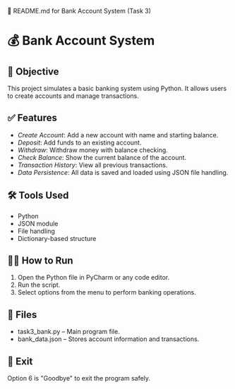 📄 README.md for Bank Account System (Task 3)

# 💰 Bank Account System

## 📌 Objective
This project simulates a basic banking system using Python. It allows users to create accounts and manage transactions.

## ✅ Features
- *Create Account*: Add a new account with name and starting balance.
- *Deposit*: Add funds to an existing account.
- *Withdraw*: Withdraw money with balance checking.
- *Check Balance*: Show the current balance of the account.
- *Transaction History*: View all previous transactions.
- *Data Persistence*: All data is saved and loaded using JSON file handling.

## 🛠 Tools Used
- Python
- JSON module
- File handling
- Dictionary-based structure

## 🏃‍♂ How to Run
1. Open the Python file in PyCharm or any code editor.
2. Run the script.
3. Select options from the menu to perform banking operations.

## 📁 Files
- task3_bank.py – Main program file.
- bank_data.json – Stores account information and transactions.

## 👋 Exit
Option 6 is "Goodbye" to exit the program safely.

